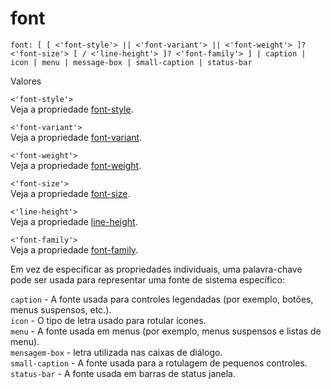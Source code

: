 font
========

~~~
font: [ [ <'font-style'> || <'font-variant'> || <'font-weight'> ]? <'font-size'> [ / <'line-height'> ]? <'font-family'> ] | caption | icon | menu | message-box | small-caption | status-bar
~~~ 

Valores

`<'font-style'>` <br>
Veja a propriedade [font-style](/front-end/css/properties/typography/font-style).

`<'font-variant'>` <br>
Veja a propriedade [font-variant](/front-end/css/properties/typography/font-variant).

`<'font-weight'>` <br>
Veja a propriedade [font-weight](/front-end/css/properties/typography/font-weight).

`<'font-size'>` <br>
Veja a propriedade [font-size](/front-end/css/properties/typography/font-size).

`<'line-height'>` <br>
Veja a propriedade [line-height](/front-end/css/properties/typography/line-height).

`<'font-family'>` <br>
Veja a propriedade [font-family](/front-end/css/properties/typography/font-family).


Em vez de especificar as propriedades individuais, uma palavra-chave pode ser usada para representar uma fonte de sistema específico:

`caption` - A fonte usada para controles legendadas (por exemplo, botões, menus suspensos, etc.). <br>
`icon` -  O tipo de letra usado para rotular ícones. <br>
`menu` - A fonte usada em menus (por exemplo, menus suspensos e listas de menu). <br>
`mensagem-box` - letra utilizada nas caixas de diálogo. <br>
`small-caption` - A fonte usada para a rotulagem de pequenos controles. <br>
`status-bar` - A fonte usada em barras de status janela.